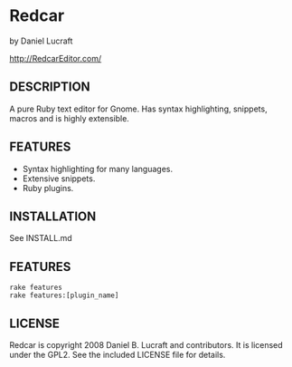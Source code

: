 Redcar
======

by Daniel Lucraft

http://RedcarEditor.com/

DESCRIPTION
-----------
  
A pure Ruby text editor for Gnome. Has syntax highlighting,
snippets, macros and is highly extensible.

FEATURES
--------
  
* Syntax highlighting for many languages.
* Extensive snippets.
* Ruby plugins.

INSTALLATION
------------

See INSTALL.md

FEATURES
--------

    rake features
    rake features:[plugin_name]

LICENSE
-------

Redcar is copyright 2008 Daniel B. Lucraft and contributors. It is licensed under the GPL2. 
See the included LICENSE file for details.
